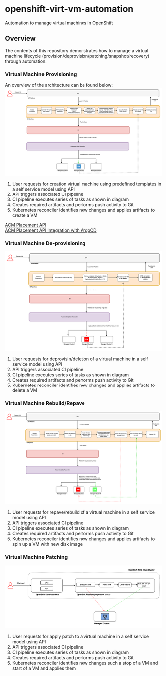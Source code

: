 # openshift-virt-vm-automation
Automation to manage virtual machines in OpenShift

## Overview

The contents of this repository demonstrates how to manage a virtual machine lifecycle (provision/deprovision/patching/snapshot/recovery) through automation.

### Virtual Machine Provisioning

An overview of the architecture can be found below:
![High Level Architecture](/images/vm-provision-hld-flow-dev-hub-01.drawio.png)<br/>

1. User requests for creation virtual machine using predefined templates in a self service model using API
2. API triggers associated CI pipeline 
3. CI pipeline executes series of tasks as shown in diagram
5. Creates required artifacts and performs push activity to Git
4. Kubernetes reconciler identifies new changes and applies artifacts to create a VM

[ACM Placement API](https://open-cluster-management.io/docs/concepts/content-placement/placement/)<br/>
[ACM Placement API Integration with ArgoCD](https://open-cluster-management.io/docs/scenarios/integration-with-argocd/)


### Virtual Machine De-provisioning
![High Level Architecture](/images/vm-deprovision-hld-flow-dev-hub-01.drawio.png)<br/>

1. User requests for deprovisin/deletion of a virtual machine in a self service model using API
2. API triggers associated CI pipeline 
3. CI pipeline executes series of tasks as shown in diagram
5. Creates required artifacts and performs push activity to Git
4. Kubernetes reconciler identifies new changes and applies artifacts to delete a VM

### Virtual Machine Rebuild/Repave
![High Level Architecture](/images/vm-repave-hld-flow-dev-hub-01.drawio.png) <br/>

1. User requests for repave/rebuild of a virtual machine in a self service model using API
2. API triggers associated CI pipeline 
3. CI pipeline executes series of tasks as shown in diagram 
5. Creates required artifacts and performs push activity to Git
4. Kubernetes reconciler identifies new changes and applies artifacts to spin up a VM with new disk image

### Virtual Machine Patching

![High Level Architecture](/images/vm-patching-hld-flow-dev-hub.drawio.png)

1. User requests for apply patch to a virtual machine in a self service model using API
2. API triggers associated CI pipeline 
3. CI pipeline executes series of tasks as shown in diagram 
5. Creates required artifacts and performs push activity to Git
4. Kubernetes reconciler identifies new changes such a stop of a VM and start of a VM and applies them


